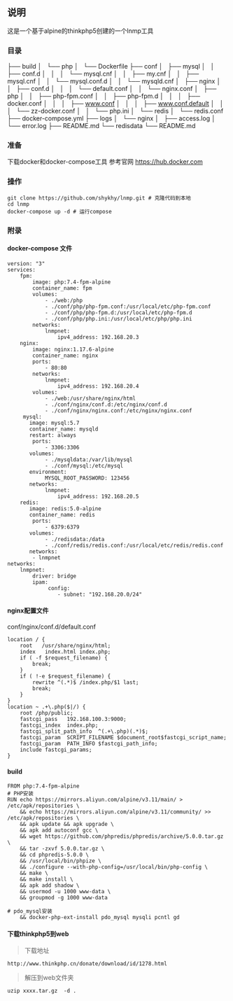 ## 说明
这是一个基于alpine的thinkphp5创建的一个lnmp工具

### 目录
├── build
│   └── php
│       └── Dockerfile
├── conf
│   ├── mysql
│   │   ├── conf.d
│   │   │   └── mysql.cnf
│   │   ├── my.cnf
│   │   ├── mysql.cnf
│   │   └── mysql.conf.d
│   │       └── mysqld.cnf
│   ├── nginx
│   │   ├── conf.d
│   │   │   └── default.conf
│   │   └── nginx.conf
│   ├── php
│   │   ├── php-fpm.conf
│   │   ├── php-fpm.d
│   │   │   ├── docker.conf
│   │   │   ├── www.conf
│   │   │   ├── www.conf.default
│   │   │   └── zz-docker.conf
│   │   └── php.ini
│   └── redis
│       └── redis.conf
├── docker-compose.yml
├── logs
│   └── nginx
│       ├── access.log
│       └── error.log
├── README.md
└── redisdata
    └── README.md
### 准备
下载docker和docker-compose工具
参考官网
https://hub.docker.com

### 操作
```
git clone https://github.com/shykhy/lnmp.git # 克隆代码到本地
cd lnmp 
docker-compose up -d # 运行compose
```
### 附录
#### docker-compose 文件
```
version: "3"
services: 
    fpm:
        image: php:7.4-fpm-alpine
        container_name: fpm
        volumes:
            - ./web:/php
            - ./conf/php/php-fpm.conf:/usr/local/etc/php-fpm.conf
            - ./conf/php/php-fpm.d:/usr/local/etc/php-fpm.d
            - ./conf/php/php.ini:/usr/local/etc/php/php.ini
        networks:
            lnmpnet:
                ipv4_address: 192.168.20.3
    nginx:
        image: nginx:1.17.6-alpine
        container_name: nginx
        ports: 
            - 80:80
        networks:
            lnmpnet:
                ipv4_address: 192.168.20.4
        volumes:
            - ./web:/usr/share/nginx/html
            - ./conf/nginx/conf.d:/etc/nginx/conf.d
            - ./conf/nginx/nginx.conf:/etc/nginx/nginx.conf
     mysql:
       image: mysql:5.7
       container_name: mysqld
       restart: always
        ports: 
            - 3306:3306
       volumes:
            - ./mysqldata:/var/lib/mysql
            - ./conf/mysql:/etc/mysql
       environment:
            MYSQL_ROOT_PASSWORD: 123456
       networks:
            lnmpnet:
                ipv4_address: 192.168.20.5
    redis:
       image: redis:5.0-alpine
       container_name: redis
        ports: 
            - 6379:6379
       volumes:
            - ./redisdata:/data
            - ./conf/redis/redis.conf:/usr/local/etc/redis/redis.conf
       networks:
        - lnmpnet
networks:
    lnmpnet:
        driver: bridge
        ipam:
             config:
                - subnet: "192.168.20.0/24"
```
#### nginx配置文件
conf/nginx/conf.d/default.conf
```
location / {
    root   /usr/share/nginx/html;
    index   index.html index.php;
    if ( -f $request_filename) {
        break;
    }
    if ( !-e $request_filename) {
        rewrite ^(.*)$ /index.php/$1 last;
        break;
    }
}
location ~ .+\.php($|/) {
    root /php/public;
    fastcgi_pass   192.168.100.3:9000;
    fastcgi_index  index.php;
    fastcgi_split_path_info  ^(.+\.php)(.*)$;
    fastcgi_param  SCRIPT_FILENAME $document_root$fastcgi_script_name;
    fastcgi_param  PATH_INFO $fastcgi_path_info;
    include fastcgi_params;
}
```
#### build
```
FROM php:7.4-fpm-alpine
# PHP安装
RUN echo https://mirrors.aliyun.com/alpine/v3.11/main/ > /etc/apk/repositories \
    && echo https://mirrors.aliyun.com/alpine/v3.11/community/ >> /etc/apk/repositories \
    && apk update && apk upgrade \
    && apk add autoconf gcc \
    && wget https://github.com/phpredis/phpredis/archive/5.0.0.tar.gz \
    && tar -zxvf 5.0.0.tar.gz \
    && cd phpredis-5.0.0 \
    && /usr/local/bin/phpize \
    && ./configure --with-php-config=/usr/local/bin/php-config \
    && make \
    && make install \
    && apk add shadow \
    && usermod -u 1000 www-data \
    && groupmod -g 1000 www-data

# pdo_mysql安装
    && docker-php-ext-install pdo_mysql mysqli pcntl gd
```
#### 下载thinkphp5到web
> 下载地址
```
http://www.thinkphp.cn/donate/download/id/1278.html
```
> 解压到web文件夹
```
uzip xxxx.tar.gz  -d .
```
